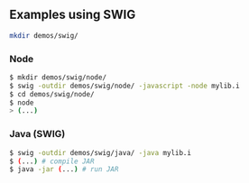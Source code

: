 ## Examples using SWIG

```sh
mkdir demos/swig/
```

### Node
```sh
$ mkdir demos/swig/node/
$ swig -outdir demos/swig/node/ -javascript -node mylib.i
$ cd demos/swig/node/
$ node
> (...)
```

### Java (SWIG)
```sh
$ swig -outdir demos/swig/java/ -java mylib.i
$ (...) # compile JAR
$ java -jar (...) # run JAR
```
